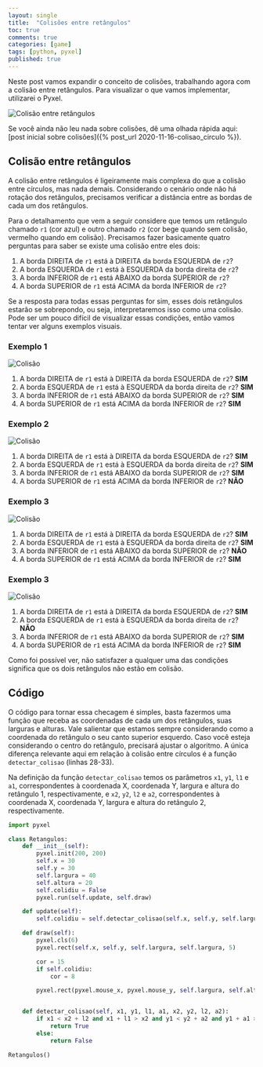 ```yaml
---
layout: single
title:  "Colisões entre retângulos"
toc: true
comments: true
categories: [game]
tags: [python, pyxel]
published: true
---
```


Neste post vamos expandir o conceito de colisões, trabalhando agora com a colisão entre retângulos. Para visualizar o que vamos implementar, utilizarei o Pyxel.

![Colisão entre retângulos](/assets/colisao_rect_rect.gif)

Se você ainda não leu nada sobre colisões, dê uma olhada rápida aqui: [post inicial sobre colisões]({% post_url 2020-11-16-colisao_circulo %}).

## Colisão entre retângulos

A colisão entre retângulos é ligeiramente mais complexa do que a colisão entre círculos, mas nada demais. Considerando o cenário onde não há rotação dos retângulos, precisamos verificar a distância entre as bordas de cada um dos retângulos.

Para o detalhamento que vem a seguir considere que temos um retângulo chamado `r1` (cor azul) e outro chamado `r2` (cor bege quando sem colisão, vermelho quando em colisão). Precisamos fazer basicamente quatro perguntas para saber se existe uma colisão entre eles dois:
1. A borda DIREITA de `r1` está à DIREITA da borda ESQUERDA de `r2`?
2. A borda ESQUERDA de `r1` está à ESQUERDA da borda direita de `r2`?
3. A borda INFERIOR de `r1` está ABAIXO da borda SUPERIOR de `r2`?
4. A borda SUPERIOR de `r1` está ACIMA da borda INFERIOR de `r2`?

Se a resposta para todas essas perguntas for sim, esses dois retângulos estarão se sobrepondo, ou seja, interpretaremos isso como uma colisão. Pode ser um pouco difícil de visualizar essas condições, então vamos tentar ver alguns exemplos visuais.

### Exemplo 1

![Colisão](/assets/sim.png)

1. A borda DIREITA de `r1` está à DIREITA da borda ESQUERDA de `r2`? **SIM**
2. A borda ESQUERDA de `r1` está à ESQUERDA da borda direita de `r2`? **SIM**
3. A borda INFERIOR de `r1` está ABAIXO da borda SUPERIOR de `r2`? **SIM**
4. A borda SUPERIOR de `r1` está ACIMA da borda INFERIOR de `r2`? **SIM**

### Exemplo 2

![Colisão](/assets/nao_1.png)

1. A borda DIREITA de `r1` está à DIREITA da borda ESQUERDA de `r2`? **SIM**
2. A borda ESQUERDA de `r1` está à ESQUERDA da borda direita de `r2`? **SIM**
3. A borda INFERIOR de `r1` está ABAIXO da borda SUPERIOR de `r2`? **SIM**
4. A borda SUPERIOR de `r1` está ACIMA da borda INFERIOR de `r2`? **NÃO**

### Exemplo 3

![Colisão](/assets/nao_2.png)

1. A borda DIREITA de `r1` está à DIREITA da borda ESQUERDA de `r2`? **SIM**
2. A borda ESQUERDA de `r1` está à ESQUERDA da borda direita de `r2`? **SIM**
3. A borda INFERIOR de `r1` está ABAIXO da borda SUPERIOR de `r2`? **NÃO**
4. A borda SUPERIOR de `r1` está ACIMA da borda INFERIOR de `r2`? **SIM**

### Exemplo 3

![Colisão](/assets/nao_3.png)

1. A borda DIREITA de `r1` está à DIREITA da borda ESQUERDA de `r2`? **SIM**
2. A borda ESQUERDA de `r1` está à ESQUERDA da borda direita de `r2`? **NÃO**
3. A borda INFERIOR de `r1` está ABAIXO da borda SUPERIOR de `r2`? **SIM**
4. A borda SUPERIOR de `r1` está ACIMA da borda INFERIOR de `r2`? **SIM**

Como foi possível ver, não satisfazer a qualquer uma das condições significa que os dois retângulos não estão em colisão.

## Código

O código para tornar essa checagem é simples, basta fazermos uma função que receba as coordenadas de cada um dos retângulos, suas larguras e alturas. Vale salientar que estamos sempre considerando como a coordenada do retângulo o seu canto superior esquerdo. Caso você esteja considerando o centro do retângulo, precisará ajustar o algoritmo. A única diferença relevante aqui em relação à colisão entre círculos é a função `detectar_colisao` (linhas 28-33).

Na definição da função `detectar_colisao` temos os parâmetros `x1`, `y1`, `l1` e `a1`, correspondentes à coordenada X, coordenada Y, largura e altura do retângulo 1, respectivamente, e `x2`, `y2`, `l2` e `a2`, correspondentes à coordenada X, coordenada Y, largura e altura do retângulo 2, respectivamente.

```python
import pyxel

class Retangulos:
    def __init__(self):
        pyxel.init(200, 200)
        self.x = 30
        self.y = 30
        self.largura = 40
        self.altura = 20
        self.colidiu = False
        pyxel.run(self.update, self.draw)

    def update(self):
        self.colidiu = self.detectar_colisao(self.x, self.y, self.largura, self.largura, pyxel.mouse_x, pyxel.mouse_y, self.largura, self.altura)

    def draw(self):
        pyxel.cls(6)
        pyxel.rect(self.x, self.y, self.largura, self.largura, 5)

        cor = 15
        if self.colidiu:
            cor = 8

        pyxel.rect(pyxel.mouse_x, pyxel.mouse_y, self.largura, self.altura, cor)


    def detectar_colisao(self, x1, y1, l1, a1, x2, y2, l2, a2):
        if x1 < x2 + l2 and x1 + l1 > x2 and y1 < y2 + a2 and y1 + a1 > y2:
            return True
        else:
            return False

Retangulos()
```
